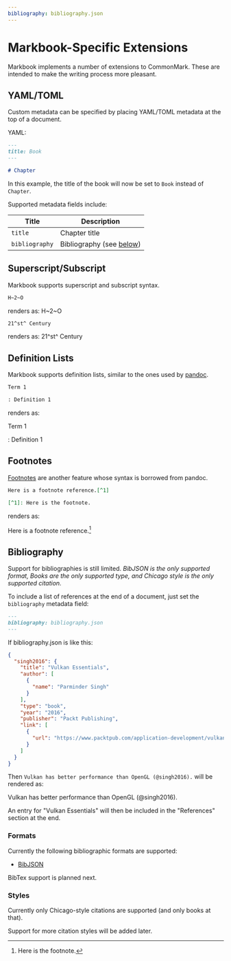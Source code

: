 ```yaml
---
bibliography: bibliography.json
---
```


# Markbook-Specific Extensions

Markbook implements a number of extensions to CommonMark. These are intended to make the writing process more pleasant.

## YAML/TOML

Custom metadata can be specified by placing YAML/TOML metadata at the top of a document.

YAML:
```markdown
---
title: Book
---

# Chapter
```

In this example, the title of the book will now be set to `Book` instead of `Chapter`.

Supported metadata fields include:

| Title | Description |
| ----- | ----------- |
| `title` | Chapter title |
| `bibliography` | Bibliography (see [below](#bibliography)) |

## Superscript/Subscript

Markbook supports superscript and subscript syntax.

```markdown
H~2~O
```

renders as: H~2~O

```markdown
21^st^ Century
```

renders as: 21^st^ Century

## Definition Lists

Markbook supports definition lists, similar to the ones used by [pandoc](https://pandoc.org/MANUAL.html#definition-lists).

```markdown
Term 1

: Definition 1
```

renders as:

Term 1

: Definition 1

## Footnotes

[Footnotes](https://pandoc.org/MANUAL.html#footnotes) are another feature whose syntax is borrowed from pandoc.

```markdown
Here is a footnote reference.[^1]

[^1]: Here is the footnote.
```

renders as:

Here is a footnote reference.[^1]

[^1]: Here is the footnote.

## Bibliography

Support for bibliographies is still limited. *BibJSON is the only supported format, Books are the only supported type, and Chicago style is the only supported citation.*

To include a list of references at the end of a document, just set the `bibliography` metadata field:

```markdown
---
bibliography: bibliography.json
---
```

If bibliography.json is like this:
```json
{
  "singh2016": {
    "title": "Vulkan Essentials",
    "author": [
      {
        "name": "Parminder Singh"
      }
    ],
    "type": "book",
    "year": "2016",
    "publisher": "Packt Publishing",
    "link": [
      {
        "url": "https://www.packtpub.com/application-development/vulkan-essentials"
      }
    ]
  }
}
```

Then `Vulkan has better performance than OpenGL (@singh2016).` will be rendered as:

Vulkan has better performance than OpenGL (@singh2016).

An entry for "Vulkan Essentials" will then be included in the "References" section at the end.

### Formats

Currently the following bibliographic formats are supported:
* [BibJSON](http://okfnlabs.org/bibjson/)

BibTex support is planned next.

### Styles

Currently only Chicago-style citations are supported (and only books at that).

Support for more citation styles will be added later.
